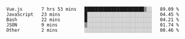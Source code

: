 <!--START_SECTION:waka-->

```text
Vue.js       7 hrs 53 mins   ██████████████████████▒░░   89.09 %
JavaScript   23 mins         █░░░░░░░░░░░░░░░░░░░░░░░░   04.45 %
Bash         22 mins         █░░░░░░░░░░░░░░░░░░░░░░░░   04.21 %
JSON         9 mins          ▒░░░░░░░░░░░░░░░░░░░░░░░░   01.74 %
Other        2 mins          ░░░░░░░░░░░░░░░░░░░░░░░░░   00.46 %
```

<!--END_SECTION:waka-->
